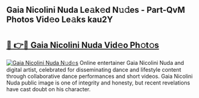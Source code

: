 ## Gaia Nicolini Nuda Le𝚊k𝚎d N𝚞𝚍es - Part-QvM Photos Vid𝚎o Le𝚊ks kau2Y

# <h2><a href="http://fbetigu.evod.top/?m=Gaia+Nicolini+Nuda">🔗 👉🔴 Gaia Nicolini Nuda Vid𝚎o Ph𝚘t𝚘s</a></h2>

[![Gaia Nicolini Nuda N𝚞d𝚎s](https://i.imgur.com/8V9OHl7.gif)](http://fbetigu.evod.top/?m=Gaia+Nicolini+Nuda)
Online entertainer Gaia Nicolini Nuda and digital artist, celebrated for disseminating dance and lifestyle content through collaborative dance performances and short videos. Gaia Nicolini Nuda public image is one of integrity and honesty, but recent revelations have cast doubt on his character. 
